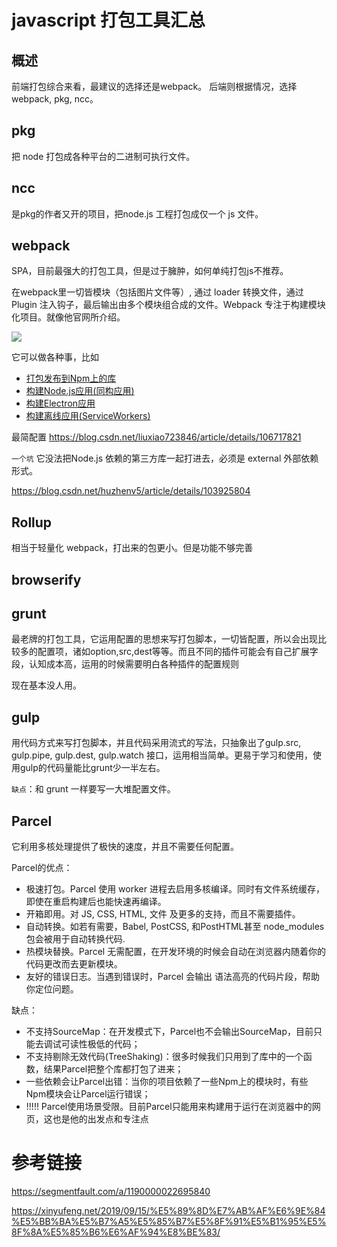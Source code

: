 # javascript 打包工具汇总
## 概述
前端打包综合来看，最建议的选择还是webpack。
后端则根据情况，选择webpack, pkg, ncc。

## pkg

把 node 打包成各种平台的二进制可执行文件。

## ncc

是pkg的作者又开的项目，把node.js 工程打包成仅一个 js 文件。

## webpack

SPA，目前最强大的打包工具，但是过于臃肿，如何单纯打包js不推荐。

在webpack里一切皆模块（包括图片文件等）, 通过 loader 转换文件，通过Plugin 注入钩子，最后输出由多个模块组合成的文件。Webpack 专注于构建模块化项目。就像他官网所介绍。

![](https://webpack.github.io/assets/what-is-webpack.png)

它可以做各种事，比如

- [打包发布到Npm上的库](http://webpack.wuhaolin.cn/3实战/3-13构建Npm模块.html)
- [构建Node.js应用(同构应用)](http://webpack.wuhaolin.cn/3实战/3-11构建同构应用.html)
- [构建Electron应用](http://webpack.wuhaolin.cn/3实战/3-12构建Electron应用.html)
- [构建离线应用(ServiceWorkers)](http://webpack.wuhaolin.cn/3实战/3-14构建离线应用.html)



最简配置 https://blog.csdn.net/liuxiao723846/article/details/106717821

`一个坑` 它没法把Node.js 依赖的第三方库一起打进去，必须是 external 外部依赖形式。

 https://blog.csdn.net/huzhenv5/article/details/103925804



## Rollup

相当于轻量化 webpack，打出来的包更小。但是功能不够完善

## browserify

## 


## grunt

最老牌的打包工具，它运用配置的思想来写打包脚本，一切皆配置，所以会出现比较多的配置项，诸如option,src,dest等等。而且不同的插件可能会有自己扩展字段，认知成本高，运用的时候需要明白各种插件的配置规则

现在基本没人用。

## gulp

用代码方式来写打包脚本，并且代码采用流式的写法，只抽象出了gulp.src, gulp.pipe, gulp.dest, gulp.watch 接口，运用相当简单。更易于学习和使用，使用gulp的代码量能比grunt少一半左右。

`缺点`：和 grunt 一样要写一大堆配置文件。


## Parcel

它利用多核处理提供了极快的速度，并且不需要任何配置。

Parcel的优点：

- 极速打包。Parcel 使用 worker 进程去启用多核编译。同时有文件系统缓存，即使在重启构建后也能快速再编译。
- 开箱即用。对 JS, CSS, HTML, 文件 及更多的支持，而且不需要插件。
- 自动转换。如若有需要，Babel, PostCSS, 和PostHTML甚至 node_modules 包会被用于自动转换代码.
- 热模块替换。Parcel 无需配置，在开发环境的时候会自动在浏览器内随着你的代码更改而去更新模块。
- 友好的错误日志。当遇到错误时，Parcel 会输出 语法高亮的代码片段，帮助你定位问题。

缺点：

- 不支持SourceMap：在开发模式下，Parcel也不会输出SourceMap，目前只能去调试可读性极低的代码；
- 不支持剔除无效代码(TreeShaking)：很多时候我们只用到了库中的一个函数，结果Parcel把整个库都打包了进来；
- 一些依赖会让Parcel出错：当你的项目依赖了一些Npm上的模块时，有些Npm模块会让Parcel运行错误；
- !!!!! Parcel使用场景受限。目前Parcel只能用来构建用于运行在浏览器中的网页，这也是他的出发点和专注点


#  参考链接

https://segmentfault.com/a/1190000022695840

https://xinyufeng.net/2019/09/15/%E5%89%8D%E7%AB%AF%E6%9E%84%E5%BB%BA%E5%B7%A5%E5%85%B7%E5%8F%91%E5%B1%95%E5%8F%8A%E5%85%B6%E6%AF%94%E8%BE%83/

